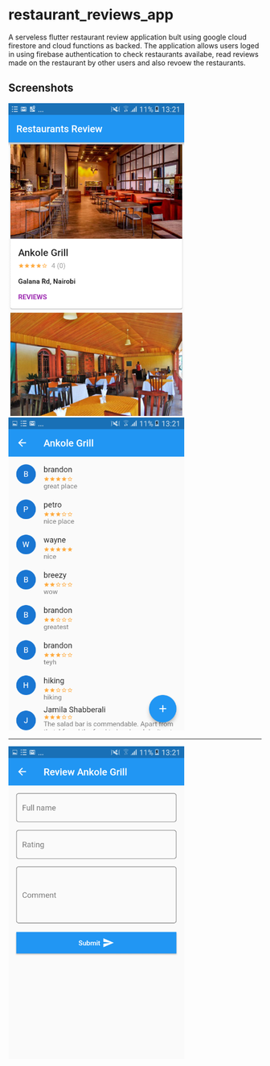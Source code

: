 # restaurant_reviews_app

A serveless flutter restaurant  review application bult using google cloud firestore and cloud functions as backed. 
The application allows users loged in using firebase authentication to check restaurants availabe, read reviews made on the restaurant by other users and also revoew the restaurants.

## Screenshots
<img src='screenshots/screenshot1.png' width='350'> <img src='screenshots/screenshot2.png' width='350'> 

-------------------------------------------------------------------------------------------------------


<img src='screenshots/screenshot3.png' width='350'>